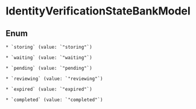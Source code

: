 
# IdentityVerificationStateBankModel

## Enum


    * `storing` (value: `"storing"`)

    * `waiting` (value: `"waiting"`)

    * `pending` (value: `"pending"`)

    * `reviewing` (value: `"reviewing"`)

    * `expired` (value: `"expired"`)

    * `completed` (value: `"completed"`)



